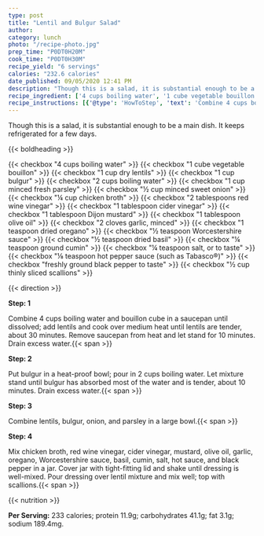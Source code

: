 ```yaml
---
type: post
title: "Lentil and Bulgur Salad"
author: 
category: lunch
photo: "/recipe-photo.jpg"
prep_time: "P0DT0H20M"
cook_time: "P0DT0H30M"
recipe_yield: "6 servings"
calories: "232.6 calories"
date_published: 09/05/2020 12:41 PM
description: "Though this is a salad, it is substantial enough to be a main dish. It keeps refrigerated for a few days."
recipe_ingredient: ['4 cups boiling water', '1 cube vegetable bouillon', '1 cup dry lentils', '1 cup bulgur', '2 cups boiling water', '1 cup minced fresh parsley', '½ cup minced sweet onion', '¼ cup chicken broth', '2 tablespoons red wine vinegar', '1 tablespoon cider vinegar', '1 tablespoon Dijon mustard', '1 tablespoon olive oil', '2 cloves garlic, minced', '1 teaspoon dried oregano', '½ teaspoon Worcestershire sauce', '½ teaspoon dried basil', '¼ teaspoon ground cumin', '¼ teaspoon salt, or to taste', '⅛ teaspoon hot pepper sauce (such as Tabasco®)', 'freshly ground black pepper to taste', '½ cup thinly sliced scallions']
recipe_instructions: [{'@type': 'HowToStep', 'text': 'Combine 4 cups boiling water and bouillon cube in a saucepan until dissolved; add lentils and cook over medium heat until lentils are tender, about 30 minutes. Remove saucepan from heat and let stand for 10 minutes. Drain excess water.\n'}, {'@type': 'HowToStep', 'text': 'Put bulgur in a heat-proof bowl; pour in 2 cups boiling water. Let mixture stand until bulgur has absorbed most of the water and is tender, about 10 minutes. Drain excess water.\n'}, {'@type': 'HowToStep', 'text': 'Combine lentils, bulgur, onion, and parsley in a large bowl.\n'}, {'@type': 'HowToStep', 'text': 'Mix chicken broth, red wine vinegar, cider vinegar, mustard, olive oil, garlic, oregano, Worcestershire sauce, basil, cumin, salt, hot sauce, and black pepper in a jar. Cover jar with tight-fitting lid and shake until dressing is well-mixed. Pour dressing over lentil mixture and mix well; top with scallions.\n'}]
---
```


Though this is a salad, it is substantial enough to be a main dish. It keeps refrigerated for a few days. 

{{< boldheading >}}

{{< checkbox "4 cups boiling water" >}}
{{< checkbox "1 cube vegetable bouillon" >}}
{{< checkbox "1 cup dry lentils" >}}
{{< checkbox "1 cup bulgur" >}}
{{< checkbox "2 cups boiling water" >}}
{{< checkbox "1 cup minced fresh parsley" >}}
{{< checkbox "½ cup minced sweet onion" >}}
{{< checkbox "¼ cup chicken broth" >}}
{{< checkbox "2 tablespoons red wine vinegar" >}}
{{< checkbox "1 tablespoon cider vinegar" >}}
{{< checkbox "1 tablespoon Dijon mustard" >}}
{{< checkbox "1 tablespoon olive oil" >}}
{{< checkbox "2 cloves garlic, minced" >}}
{{< checkbox "1 teaspoon dried oregano" >}}
{{< checkbox "½ teaspoon Worcestershire sauce" >}}
{{< checkbox "½ teaspoon dried basil" >}}
{{< checkbox "¼ teaspoon ground cumin" >}}
{{< checkbox "¼ teaspoon salt, or to taste" >}}
{{< checkbox "⅛ teaspoon hot pepper sauce (such as Tabasco®)" >}}
{{< checkbox "freshly ground black pepper to taste" >}}
{{< checkbox "½ cup thinly sliced scallions" >}}


{{< direction >}}

**Step: 1**

Combine 4 cups boiling water and bouillon cube in a saucepan until dissolved; add lentils and cook over medium heat until lentils are tender, about 30 minutes. Remove saucepan from heat and let stand for 10 minutes. Drain excess water.{{< span >}}

**Step: 2**

Put bulgur in a heat-proof bowl; pour in 2 cups boiling water. Let mixture stand until bulgur has absorbed most of the water and is tender, about 10 minutes. Drain excess water.{{< span >}}

**Step: 3**

Combine lentils, bulgur, onion, and parsley in a large bowl.{{< span >}}

**Step: 4**

Mix chicken broth, red wine vinegar, cider vinegar, mustard, olive oil, garlic, oregano, Worcestershire sauce, basil, cumin, salt, hot sauce, and black pepper in a jar. Cover jar with tight-fitting lid and shake until dressing is well-mixed. Pour dressing over lentil mixture and mix well; top with scallions.{{< span >}}

{{< nutrition >}}

**Per Serving:** 233 calories; protein 11.9g; carbohydrates 41.1g; fat 3.1g; sodium 189.4mg.